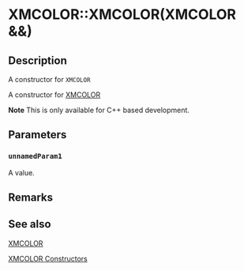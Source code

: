 # XMCOLOR::XMCOLOR(XMCOLOR &&)

## Description

A constructor for `XMCOLOR`

A constructor for [XMCOLOR](https://learn.microsoft.com/windows/desktop/api/directxpackedvector/ns-directxpackedvector-xmcolor)

**Note** This is only available for C++ based development.

## Parameters

### `unnamedParam1`

A value.

## Remarks

## See also

[XMCOLOR](https://learn.microsoft.com/windows/desktop/api/directxpackedvector/ns-directxpackedvector-xmcolor)

[XMCOLOR Constructors](https://learn.microsoft.com/windows/desktop/dxmath/xmcolor-ctor)